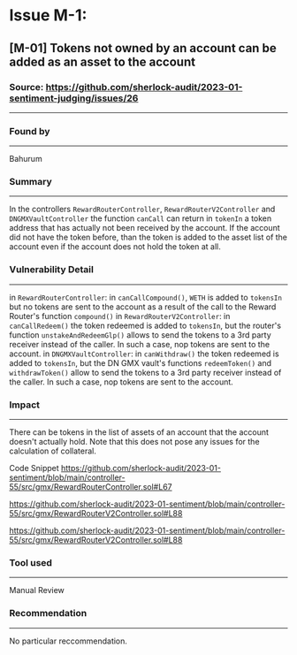 # Issue M-1:
## [M-01] Tokens not owned by an account can be added as an asset to the account

### Source: https://github.com/sherlock-audit/2023-01-sentiment-judging/issues/26
---
### Found by
---
Bahurum

### Summary
---
In the controllers `RewardRouterController`, `RewardRouterV2Controller` and `DNGMXVaultController` the function `canCall` can return in `tokenIn` a token address that has actually not been received by the account. If the account did not have the token before, than the token is added to the asset list of the account even if the account does not hold the token at all.

### Vulnerability Detail
---
in `RewardRouterController`: in `canCallCompound()`, `WETH` is added to `tokensIn` but no tokens are sent to the account as a result of the call to the Reward Router's function `compound()`
in `RewardRouterV2Controller`: in `canCallRedeem()` the token redeemed is added to `tokensIn`, but the router's function `unstakeAndRedeemGlp()` allows to send the tokens to a 3rd party receiver instead of the caller. In such a case, nop tokens are sent to the account.
in `DNGMXVaultController`: in `canWithdraw()` the token redeemed is added to `tokensIn`, but the DN GMX vault's functions `redeemToken()` and `withdrawToken()` allow to send the tokens to a 3rd party receiver instead of the caller. In such a case, nop tokens are sent to the account.

### Impact
---
There can be tokens in the list of assets of an account that the account doesn't actually hold. Note that this does not pose any issues for the calculation of collateral.

Code Snippet
https://github.com/sherlock-audit/2023-01-sentiment/blob/main/controller-55/src/gmx/RewardRouterController.sol#L67

https://github.com/sherlock-audit/2023-01-sentiment/blob/main/controller-55/src/gmx/RewardRouterV2Controller.sol#L88

https://github.com/sherlock-audit/2023-01-sentiment/blob/main/controller-55/src/gmx/RewardRouterV2Controller.sol#L88

### Tool used
---
Manual Review

### Recommendation
---
No particular reccommendation.
